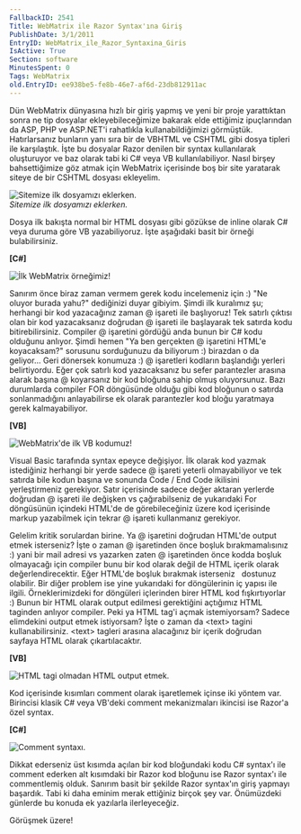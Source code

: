 ```yaml
---
FallbackID: 2541
Title: WebMatrix ile Razor Syntax'ına Giriş
PublishDate: 3/1/2011
EntryID: WebMatrix_ile_Razor_Syntaxina_Giris
IsActive: True
Section: software
MinutesSpent: 0
Tags: WebMatrix
old.EntryID: ee938be5-fe8b-46e7-af6d-23db812911ac
---
```

Dün WebMatrix dünyasına hızlı bir giriş yapmış ve yeni bir proje
yarattıktan sonra ne tip dosyalar ekleyebileceğimize bakarak elde
ettiğimiz ipuçlarından da ASP, PHP ve ASP.NET'i rahatlıkla
kullanabildiğimizi görmüştük. Hatırlarsanız bunların yanı sıra bir de
VBHTML ve CSHTML gibi dosya tipleri ile karşılaştık. İşte bu dosyalar
Razor denilen bir syntax kullanılarak oluşturuyor ve baz olarak tabi ki
C\# veya VB kullanılabiliyor. Nasıl birşey bahsettiğimize göz atmak için
WebMatrix içerisinde boş bir site yaratarak siteye de bir CSHTML dosyası
ekleyelim.

![Sitemize ilk dosyamızı
eklerken.](media/WebMatrix_ile_Razor_Syntaxina_Giris/02012011_1.png)\
*Sitemize ilk dosyamızı eklerken.*

Dosya ilk bakışta normal bir HTML dosyası gibi gözükse de inline olarak
C\# veya duruma göre VB yazabiliyoruz. İşte aşağıdaki basit bir örneği
bulabilirsiniz.

**[C\#]**

![İlk WebMatrix
örneğimiz!](media/WebMatrix_ile_Razor_Syntaxina_Giris/02012011_2.png)

Sanırım önce biraz zaman vermem gerek kodu incelemeniz için :) "Ne
oluyor burada yahu?" dediğinizi duyar gibiyim. Şimdi ilk kuralımız şu;
herhangi bir kod yazacağınız zaman @ işareti ile başlıyoruz! Tek satırlı
çıktısı olan bir kod yazacaksanız doğrudan @ işareti ile başlayarak tek
satırda kodu bitirebilirsiniz. Compiler @ işaretini gördüğü anda bunun
bir C\# kodu olduğunu anlıyor. Şimdi hemen "Ya ben gerçekten @ işaretini
HTML'e koyacaksam?" sorusunu sorduğunuzu da biliyorum :) birazdan o da
geliyor... Geri dönersek konumuza :) @ işaretleri kodların başlandığı
yerleri belirtiyordu. Eğer çok satırlı kod yazacaksanız bu sefer
parantezler arasına alarak başına @ koyarsanız bir kod bloğuna sahip
olmuş oluyorsunuz. Bazı durumlarda compiler FOR döngüsünde olduğu gibi
kod bloğunun o satırda sonlanmadığını anlayabilirse ek olarak
parantezler kod bloğu yaratmaya gerek kalmayabiliyor.

**[VB]**

![WebMatrix'de ilk VB
kodumuz!](media/WebMatrix_ile_Razor_Syntaxina_Giris/02012011_3.png)

Visual Basic tarafında syntax epeyce değişiyor. İlk olarak kod yazmak
istediğiniz herhangi bir yerde sadece @ işareti yeterli olmayabiliyor ve
tek satırda bile kodun başına ve sonunda Code / End Code ikilisini
yerleştirmeniz gerekiyor. Satır içerisinde sadece değer aktaran yerlerde
doğrudan @ işareti ile değişken vs çağırabilseniz de yukarıdaki For
döngüsünün içindeki HTML'de de görebileceğiniz üzere kod içerisinde
markup yazabilmek için tekrar @ işareti kullanmanız gerekiyor.

Gelelim kritik sorulardan birine. Ya @ işaretini doğrudan HTML'de output
etmek isterseniz? İşte o zaman @ işaretinden önce boşluk
bırakmamalısınız :) yani bir mail adresi vs yazarken zaten @ işaretinden
önce kodda boşluk olmayacağı için compiler bunu bir kod olarak değil de
HTML içerik olarak değerlendirecektir. Eğer HTML'de boşluk bırakmak
isterseniz &nbsp; dostunuz olabilir. Bir diğer problem ise yine
yukarıdaki for döngülerinin iç yapısı ile ilgili. Örneklerimizdeki for
döngüleri içlerinden birer HTML kod fışkırtıyorlar :) Bunun bir HTML
olarak output edilmesi gerektiğini açtığımız HTML taginden anlıyor
compiler. Peki ya HTML tag'i açmak istemiyorsam? Sadece elimdekini
output etmek istiyorsam? İşte o zaman da \<text\> tagini
kullanabilirsiniz. \<text\> tagleri arasına alacağınız bir içerik
doğrudan sayfaya HTML olarak çıkartılacaktır.

**[VB]**

![HTML tagi olmadan HTML output
etmek.](media/WebMatrix_ile_Razor_Syntaxina_Giris/02012011_4.png)

Kod içerisinde kısımları comment olarak işaretlemek içinse iki yöntem
var. Birincisi klasik C\# veya VB'deki comment mekanizmaları ikincisi
ise Razor'a özel syntax.

**[C\#]**

![Comment
syntaxı.](media/WebMatrix_ile_Razor_Syntaxina_Giris/02012011_5.png)

Dikkat ederseniz üst kısımda açılan bir kod bloğundaki kodu C\# syntax'ı
ile comment ederken alt kısımdaki bir Razor kod bloğunu ise Razor
syntax'ı ile commentlemiş olduk. Sanırım basit bir şekilde Razor
syntax'ın giriş yapmayı başardık. Tabi ki daha eminim merak ettiğiniz
birçok şey var. Önümüzdeki günlerde bu konuda ek yazılarla
ilerleyeceğiz.

Görüşmek üzere!


